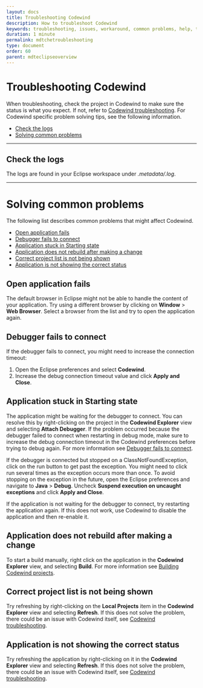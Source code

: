 ```yaml
---
layout: docs
title: Troubleshooting Codewind
description: How to troubleshoot Codewind
keywords: troubleshooting, issues, workaround, common problems, help, tools, eclipse, check the logs, solving common problems, fail, stuck, not rebuild, not showing the correct
duration: 1 minute
permalink: mdtchetroubleshooting
type: document
order: 60
parent: mdteclipseoverview
---
```


# Troubleshooting Codewind

When troubleshooting, check the project in Codewind to make sure the status is what you expect.  If not, refer to [Codewind troubleshooting](troubleshooting.html).  For Codewind specific problem solving tips, see the following information.

* [Check the logs](#check-the-logs)
* [Solving common problems](#solving-common-problems)

---
## Check the logs
The logs are found in your Eclipse workspace under *.metadata/.log*.

---
# Solving common problems
The following list describes common problems that might affect Codewind.

- [Open application fails](#open-application-fails)
- [Debugger fails to connect](#debugger-fails-to-connect)
- [Application stuck in Starting state](#application-stuck-in-starting-state)
- [Application does not rebuild after making a change](#application-does-not-rebuild-after-making-a-change)
- [Correct project list is not being shown](#correct-project-list-is-not-being-shown)
- [Application is not showing the correct status](#application-is-not-showing-the-correct-status)

## Open application fails
The default browser in Eclipse might not be able to handle the content of your application.  Try using a different browser by clicking on **Window** > **Web Browser**.  Select a browser from the list and try to open the application again.

## Debugger fails to connect
If the debugger fails to connect, you might need to increase the connection timeout:
1. Open the Eclipse preferences and select **Codewind**.
2. Increase the debug connection timeout value and click **Apply and Close**.

## Application stuck in Starting state
The application might be waiting for the debugger to connect. You can resolve this by right-clicking on the project in the **Codewind Explorer** view and selecting **Attach Debugger**.  If the problem occurred because the debugger failed to connect when restarting in debug mode, make sure to increase the debug connection timeout in the Codewind preferences before trying to debug again. For more information see [Debugger fails to connect](#debugger-fails-to-connect).

If the debugger is connected but stopped on a ClassNotFoundException, click on the run button to get past the exception. You might need to click run several times as the exception occurs more than once. To avoid stopping on the exception in the future, open the Eclipse preferences and navigate to **Java** > **Debug**. Uncheck **Suspend execution on uncaught exceptions** and click **Apply and Close**.

If the application is not waiting for the debugger to connect, try restarting the application again. If this does not work, use Codewind to disable the application and then re-enable it.

## Application does not rebuild after making a change
To start a build manually, right click on the application in the **Codewind Explorer** view, and selecting **Build**.  For more information see [Building Codewind projects](mdteclipsebuildproject.html).

## Correct project list is not being shown
Try refreshing by right-clicking on the **Local Projects** item in the **Codewind Explorer** view and selecting **Refresh**. If this does not solve the problem, there could be an issue with Codewind itself, see [Codewind troubleshooting](troubleshooting.html).

## Application is not showing the correct status
Try refreshing the application by right-clicking on it in the **Codewind Explorer** view and selecting **Refresh**. If this does not solve the problem, there could be an issue with Codewind itself, see [Codewind troubleshooting](troubleshooting.html).

